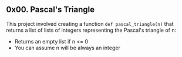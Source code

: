 ## 0x00. Pascal's Triangle
This project involved creating a function `def pascal_triangle(n)` that returns a list of lists of integers representing the Pascal's triangle of n:
- Returns an empty list if n <= 0
- You can assume n will be always an integer
